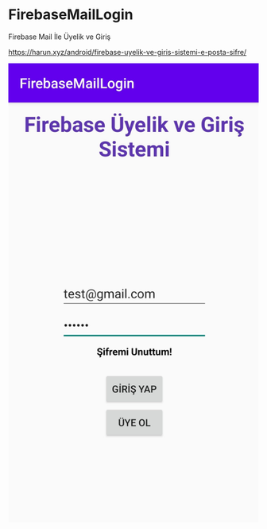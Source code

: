 # FirebaseMailLogin
 Firebase Mail İle Üyelik ve Giriş
 
https://harun.xyz/android/firebase-uyelik-ve-giris-sistemi-e-posta-sifre/

![Firebase Üyelik ve Giriş Sistemi](firebase_mail_ile_giris.jpg)
